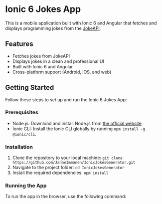 # Ionic 6 Jokes App

This is a mobile application built with Ionic 6 and Angular that fetches and displays programming jokes from the [JokeAPI](https://jokeapi.dev/).

## Features

- Fetches jokes from JokeAPI
- Displays jokes in a clean and professional UI
- Built with Ionic 6 and Angular
- Cross-platform support (Android, iOS, and web)

## Getting Started

Follow these steps to set up and run the Ionic 6 Jokes App:

### Prerequisites

- Node.js: Download and install Node.js from [the official website](https://nodejs.org/).
- Ionic CLI: Install the Ionic CLI globally by running `npm install -g @ionic/cli`.

### Installation

1. Clone the repository to your local machine:
``
git clone https://github.com/JanneImmonen/IonicJokesGenerator.git
``
2. Navigate to the project folder:
``
cd IonicJokesGenerator
``
3. Install the required dependencies:
``
npm install
``

### Running the App

To run the app in the browser, use the following command:

